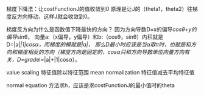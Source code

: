 梯度下降法：让costFunctionJ的值收敛到0
原理是让J的（theta1，theta2）往梯度反方向移动，这样J就会收敛到0。

梯度反方向为什么是函数值下降最快的方向？
因为方向导数D=x的偏导*cosθ+y的偏导*sinθ，
向量a:（x偏导，y偏导）和b:（cosθ，sinθ）内积就是D=|a|*|1|cosα，而梯度的模就是|a|，
那么D最小时应该是当α取π时，也就是和方向和梯度相反的方向（梯度方向是固定的，cosα只和方向导数单位向量方向有关，D=grad*el=|a|*|1|cosα）。

value scaling 特征值除以特征范围
mean normalization 特征值减去平均特征值

normal equation 方法求h，应该是求costFunctionJ的最小值时的theta
